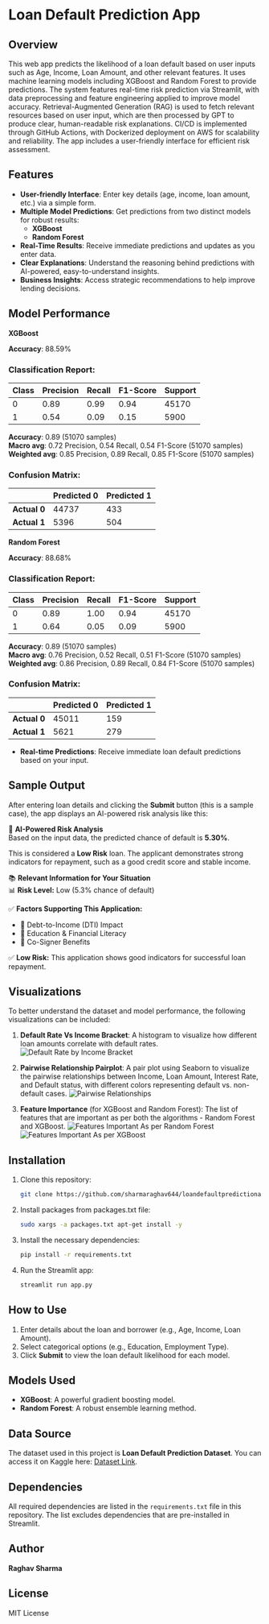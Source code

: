 # Loan Default Prediction App  

## Overview

This web app predicts the likelihood of a loan default based on user inputs such as Age, Income, Loan Amount, and other relevant features. It uses machine learning models including XGBoost and Random Forest to provide predictions. The system features real-time risk prediction via Streamlit, with data preprocessing and feature engineering applied to improve model accuracy. Retrieval-Augmented Generation (RAG) is used to fetch relevant resources based on user input, which are then processed by GPT to produce clear, human-readable risk explanations. CI/CD is implemented through GitHub Actions, with Dockerized deployment on AWS for scalability and reliability. The app includes a user-friendly interface for efficient risk assessment. 

## Features  

- **User-friendly Interface**: Enter key details (age, income, loan amount, etc.) via a simple form.  
- **Multiple Model Predictions**: Get predictions from two distinct models for robust results:  
  - **XGBoost**  
  - **Random Forest**
- **Real-Time Results**: Receive immediate predictions and updates as you enter data.  
- **Clear Explanations**: Understand the reasoning behind predictions with AI-powered, easy-to-understand insights.  
- **Business Insights**: Access strategic recommendations to help improve lending decisions.


## Model Performance

**XGBoost**

**Accuracy**: 88.59%

### Classification Report:
| Class | Precision | Recall | F1-Score | Support |
|-------|-----------|--------|----------|---------|
| 0     | 0.89      | 0.99   | 0.94     | 45170   |
| 1     | 0.54      | 0.09   | 0.15     | 5900    |

**Accuracy**: 0.89 (51070 samples)  
**Macro avg**: 0.72 Precision, 0.54 Recall, 0.54 F1-Score (51070 samples)  
**Weighted avg**: 0.85 Precision, 0.89 Recall, 0.85 F1-Score (51070 samples)

### Confusion Matrix:

|           | Predicted 0 | Predicted 1 |
|-----------|-------------|-------------|
| **Actual 0** | 44737       | 433         |
| **Actual 1** | 5396        | 504         |

**Random Forest**

**Accuracy**: 88.68%

### Classification Report:
| Class | Precision | Recall | F1-Score | Support |
|-------|-----------|--------|----------|---------|
| 0     | 0.89      | 1.00   | 0.94     | 45170   |
| 1     | 0.64      | 0.05   | 0.09     | 5900    |

**Accuracy**: 0.89 (51070 samples)  
**Macro avg**: 0.76 Precision, 0.52 Recall, 0.51 F1-Score (51070 samples)  
**Weighted avg**: 0.86 Precision, 0.89 Recall, 0.84 F1-Score (51070 samples)

### Confusion Matrix:

|           | Predicted 0 | Predicted 1 |
|-----------|-------------|-------------|
| **Actual 0** | 45011       | 159         |
| **Actual 1** | 5621        | 279         |


- **Real-time Predictions**: Receive immediate loan default predictions based on your input.

## Sample Output

After entering loan details and clicking the **Submit** button (this is a sample case), the app displays an AI-powered risk analysis like this:

🤖 **AI-Powered Risk Analysis**  
Based on the input data, the predicted chance of default is **5.30%**.

This is considered a **Low Risk** loan. The applicant demonstrates strong indicators for repayment, such as a good credit score and stable income.

📚 **Relevant Information for Your Situation**  
📊 **Risk Level:** Low (5.3% chance of default)

✅ **Factors Supporting This Application:**  
- 📖 Debt-to-Income (DTI) Impact  
- 📖 Education & Financial Literacy  
- 📖 Co-Signer Benefits

✅ **Low Risk:** This application shows good indicators for successful loan repayment.

## Visualizations

To better understand the dataset and model performance, the following visualizations can be included:  


1. **Default Rate Vs Income Bracket**: A histogram to visualize how different loan amounts correlate with default rates.
![Default Rate by Income Bracket](default_rate_by_income.png)

2. **Pairwise Relationship Pairplot**: A pair plot using Seaborn to visualize the pairwise relationships between Income, Loan Amount, Interest Rate, and Default status, with different colors representing default vs. non-default cases.
![Pairwise Relationships](pairwise_relationship.png)

3. **Feature Importance** (for XGBoost and Random Forest): The list of features that are important as per both the algorithms - Random Forest and XGBoost.
![Features Important As per Random Forest](features_important_random_forest.png)
![Features Important As per XGBoost](feature_important_xgboost.png)

## Installation  

1. Clone this repository:  
   ```bash
   git clone https://github.com/sharmaraghav644/loandefaultpredictionapp
   ```
2. Install packages from packages.txt file:
   ```bash
   sudo xargs -a packages.txt apt-get install -y
   ``` 
3. Install the necessary dependencies:  
   ```bash
   pip install -r requirements.txt
   ```  
4. Run the Streamlit app:  
   ```bash
   streamlit run app.py
   ```  

## How to Use  

1. Enter details about the loan and borrower (e.g., Age, Income, Loan Amount).  
2. Select categorical options (e.g., Education, Employment Type).  
3. Click **Submit** to view the loan default likelihood for each model.  

## Models Used  

- **XGBoost**: A powerful gradient boosting model.  
- **Random Forest**: A robust ensemble learning method.  

## Data Source  

The dataset used in this project is **Loan Default Prediction Dataset**. You can access it on Kaggle here: [Dataset Link](https://www.kaggle.com/datasets/nikhil1e9/loan-default/data).  

## Dependencies  

All required dependencies are listed in the `requirements.txt` file in this repository. The list excludes dependencies that are pre-installed in Streamlit.  

## Author  

**Raghav Sharma**  

## License  

MIT License  
